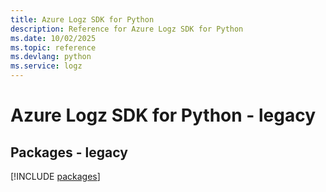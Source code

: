 ```yaml
---
title: Azure Logz SDK for Python
description: Reference for Azure Logz SDK for Python
ms.date: 10/02/2025
ms.topic: reference
ms.devlang: python
ms.service: logz
---
```

# Azure Logz SDK for Python - legacy
## Packages - legacy
[!INCLUDE [packages](logz-index.md)]